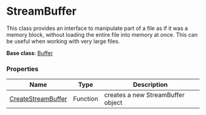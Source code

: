 # StreamBuffer #
This class provides an interface to manipulate part of a file as if it was a memory block, without loading the entire file into memory at once. This can be useful when working with very large files.

**Base class**: [Buffer](Buffer.md)

### Properties ###
| Name | Type | Description |
|-|-|-|
| [CreateStreamBuffer](CreateStreamBuffer.md) | Function | creates a new StreamBuffer object |
